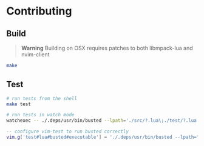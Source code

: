 # Contributing

## Build

> **Warning**
> Building on OSX requires patches to both libmpack-lua and nvim-client

```bash
make
```

## Test

```bash
# run tests from the shell
make test

# run tests in watch mode
watchexec -- ./.deps/usr/bin/busted --lpath='./src/?.lua\;./test/?.lua' src/
```

```lua
-- configure vim-test to run busted correctly
vim.g['test#lua#busted#executable'] = './.deps/usr/bin/busted --lpath="./src/?.lua;./test/?.lua"'

```
